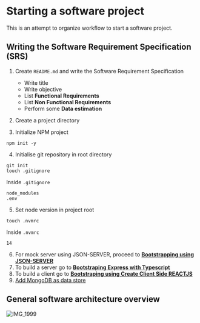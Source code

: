 # Starting a software project
This is an attempt to organize workflow to start a software project.

## Writing the Software Requirement Specification (SRS)

1. Create `README.md` and write the Software Requirement Specification
    - Write title
    - Write objective
    - List <b>Functional Requirements</b>
    - List <b>Non Functional Requirements</b>
    - Perform some <b>Data estimation</b>
    
2. Create a project directory
3. Initialize NPM project
```shell 
npm init -y
```

4. Initialise git repository in root directory
```shell
git init
touch .gitignore
```
Inside `.gitignore`
```text
node_modules
.env
```
5. Set node version in project root
```shell
touch .nvmrc
```
Inside `.nvmrc`
```text
14
```
6. For mock server using JSON-SERVER, proceed to <b>[Bootstrapping using JSON-SERVER](https://github.com/t0mclaudio/bootstrapping-app/blob/master/initializing-JSON-SERVER.md)</b>
7. To build a server go to <b>[Bootstraping Express with Typescript](https://github.com/t0mclaudio/bootstrapping-app/blob/master/initializing-express-typescript.md)</b>
8. To build a client go to <b>[Bootstraping using Create Client Side REACTJS](https://github.com/t0mclaudio/starting-software-project/blob/master/create-client-side-react.md)</b>
9. [Add MongoDB as data store](https://github.com/t0mclaudio/starting-software-project/blob/master/adding-mongodb-as-data-store.md)


## General software architecture overview
![IMG_1999](https://github.com/t0mclaudio/starting-software-project/assets/11550373/be87298e-6a94-4f9a-a309-ebc0979cc69a)
